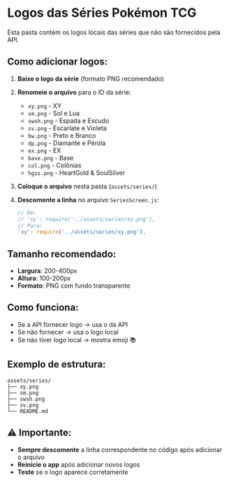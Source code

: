 # Logos das Séries Pokémon TCG

Esta pasta contém os logos locais das séries que não são fornecidos pela API.

## Como adicionar logos:

1. **Baixe o logo da série** (formato PNG recomendado)
2. **Renomeie o arquivo** para o ID da série:
   - `xy.png` - XY
   - `sm.png` - Sol e Lua
   - `swsh.png` - Espada e Escudo
   - `sv.png` - Escarlate e Violeta
   - `bw.png` - Preto e Branco
   - `dp.png` - Diamante e Pérola
   - `ex.png` - EX
   - `base.png` - Base
   - `col.png` - Colônias
   - `hgss.png` - HeartGold & SoulSilver

3. **Coloque o arquivo** nesta pasta (`assets/series/`)

4. **Descomente a linha** no arquivo `SeriesScreen.js`:
   ```javascript
   // De:
   // 'xy': require('../assets/series/xy.png'),
   // Para:
   'xy': require('../assets/series/xy.png'),
   ```

## Tamanho recomendado:
- **Largura**: 200-400px
- **Altura**: 100-200px
- **Formato**: PNG com fundo transparente

## Como funciona:
- Se a API fornecer logo → usa o da API
- Se não fornecer → usa o logo local
- Se não tiver logo local → mostra emoji 📚

## Exemplo de estrutura:
```
assets/series/
├── xy.png
├── sm.png
├── swsh.png
├── sv.png
└── README.md
```

## ⚠️ Importante:
- **Sempre descomente** a linha correspondente no código após adicionar o arquivo
- **Reinicie o app** após adicionar novos logos
- **Teste** se o logo aparece corretamente
